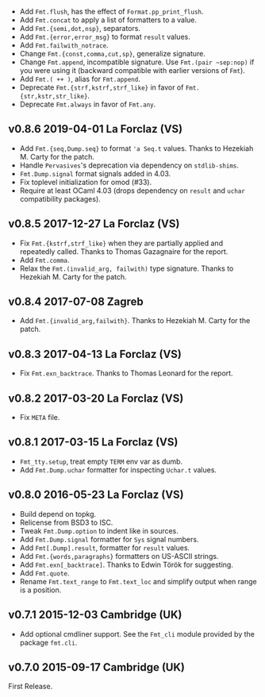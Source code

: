 
* Add `Fmt.flush`, has the effect of `Format.pp_print_flush`.
* Add `Fmt.concat` to apply a list of formatters to a value.
* Add `Fmt.{semi,dot,nsp}`, separators.
* Add `Fmt.{error,error_msg}` to format `result` values.
* Add `Fmt.failwith_notrace`.
* Change `Fmt.{const,comma,cut,sp}`, generalize signature.
* Change `Fmt.append`, incompatible signature. Use `Fmt.(pair ~sep:nop)` if 
  you were using it (backward compatible with earlier versions of `Fmt`).
* Add `Fmt.( ++ )`, alias for `Fmt.append`.
* Deprecate `Fmt.{strf,kstrf,strf_like}` in favor of `Fmt.{str,kstr,str_like}`.
* Deprecate `Fmt.always` in favor of `Fmt.any`.

v0.8.6 2019-04-01 La Forclaz (VS)
---------------------------------

* Add `Fmt.{seq,Dump.seq}` to format `'a Seq.t` values. Thanks to
  Hezekiah M. Carty for the patch.
* Handle `Pervasives`'s deprecation via dependency on `stdlib-shims`.
* `Fmt.Dump.signal` format signals added in 4.03.
* Fix toplevel initialization for omod (#33).
* Require at least OCaml 4.03 (drops dependency on `result` and `uchar`
  compatibility packages).


v0.8.5 2017-12-27 La Forclaz (VS)
---------------------------------

* Fix `Fmt.{kstrf,strf_like}` when they are partially applied
  and repeatedly called. Thanks to Thomas Gazagnaire for the report.
* Add `Fmt.comma`.
* Relax the `Fmt.(invalid_arg, failwith)` type signature. Thanks to
  Hezekiah M. Carty for the patch.

v0.8.4 2017-07-08 Zagreb
------------------------

* Add `Fmt.{invalid_arg,failwith}`. Thanks to Hezekiah M. Carty for the patch.


v0.8.3 2017-04-13 La Forclaz (VS)
---------------------------------

* Fix `Fmt.exn_backtrace`. Thanks to Thomas Leonard for the report.

v0.8.2 2017-03-20 La Forclaz (VS)
---------------------------------

* Fix `META` file.

v0.8.1 2017-03-15 La Forclaz (VS)
---------------------------------

* `Fmt_tty.setup`, treat empty `TERM` env var as dumb.
* Add `Fmt.Dump.uchar` formatter for inspecting `Uchar.t` values.

v0.8.0 2016-05-23 La Forclaz (VS)
---------------------------------

* Build depend on topkg.
* Relicense from BSD3 to ISC.
* Tweak `Fmt.Dump.option` to indent like in sources.
* Add `Fmt.Dump.signal` formatter for `Sys` signal numbers.
* Add `Fmt[.Dump].result`, formatter for `result` values.
* Add `Fmt.{words,paragraphs}` formatters on US-ASCII strings.
* Add `Fmt.exn[_backtrace]`. Thanks to Edwin Török for suggesting.
* Add `Fmt.quote`.
* Rename `Fmt.text_range` to `Fmt.text_loc` and simplify output
  when range is a position.

v0.7.1 2015-12-03 Cambridge (UK)
--------------------------------

* Add optional cmdliner support. See the `Fmt_cli` module provided
  by the package `fmt.cli`.


v0.7.0 2015-09-17 Cambridge (UK)
--------------------------------

First Release.
